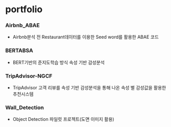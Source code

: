 # portfolio

### Airbnb_ABAE

- Airbnb분석 전 Restaurant데이터를 이용한 Seed word를 활용한 ABAE 코드


### BERTABSA

- BERT기반의 준지도학습 방식 속성 기반 감성분석

### TripAdvisor-NGCF

- TripAdvisor 고객 리뷰를 속성 기반 감성분석을 통해 나온 속성 별 감성값을 활용한 추천시스템

### Wall_Detection

- Object Detection 파일럿 프로젝트(도면 이미지 활용)
